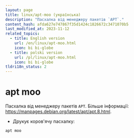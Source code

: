 ```yaml
---
layout: page
title: linux/apt-moo (українська)
description: "Пасхалка від менеджеру пакетів `APT`."
content_hash: afda627e747867f35d1424c1826672c3471070b5
last_modified_at: 2023-11-12
related_topics:
  - title: English version
    url: /en/linux/apt-moo.html
    icon: bi bi-globe
  - title: polski version
    url: /pl/linux/apt-moo.html
    icon: bi bi-globe
tldri18n_status: 2
---
```

# apt moo

Пасхалка від менеджеру пакетів `APT`.
Більше інформації: <https://manpages.debian.org/latest/apt/apt.8.html>.

- Друкує коров'ячу пасхалку:

`apt moo`
